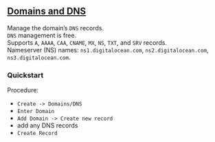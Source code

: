 ## [Domains and DNS](https://www.digitalocean.com/docs/networking/dns/)

Manage the domain’s `DNS` records.  
`DNS` management is free.  
Supports `A`, `AAAA`, `CAA`, `CNAME`, `MX`, `NS`, `TXT`, and `SRV` records.  
Nameserver (NS) names: `ns1.digitalocean.com`, `ns2.digitalocean.com`, `ns3.digitalocean.com`.  

### Quickstart

Procedure:
* `Create -> Domains/DNS`
* `Enter Domain`
* `Add Domain -> Create new record`
* add any DNS records
* `Create Record`
